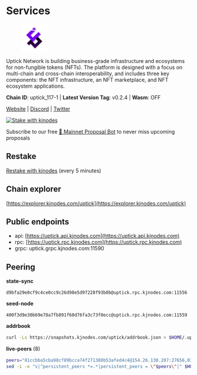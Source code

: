 # Services

<figure><img src="https://raw.githubusercontent.com/kj89/cosmos-images/main/logos/uptick.png" alt=""><figcaption></figcaption></figure>

Uptick Network is building business-grade infrastructure and  ecosystems for non-fungible tokens (NFTs). The platform is  designed with a focus on multi-chain and cross-chain interoperability,  and includes three key components: the NFT infrastructure, an NFT  marketplace, and NFT ecosystem applications.

**Chain ID**: uptick_117-1 | **Latest Version Tag**: v0.2.4 | **Wasm**: OFF

[Website](https://uptick.network) | [Discord](https://discord.gg/UzeHS7fu5H) | [Twitter](https://twitter.com/uptickproject)

[![Stake with kjnodes](https://i.ibb.co/cr44Q8j/button-stake-with-kjnodes.png)](https://restake.app/uptick/uptickvaloper1jqpaf0vgzlxvjx5meq8huweuv2nguqe20seefq)

Subscribe to our free [🤖 Mainnet Proposal Bot](https://t.me/kjnodes_proposal_bot) to never miss upcoming proposals

## Restake

[Restake with kjnodes](https://restake.app/uptick/uptickvaloper1jqpaf0vgzlxvjx5meq8huweuv2nguqe20seefq) (every 5 minutes)
## Chain explorer
[https://explorer.kjnodes.com/uptick](https://explorer.kjnodes.com/uptick)

## Public endpoints

* api: [https://uptick.api.kjnodes.com](https://uptick.api.kjnodes.com)
* rpc: [https://uptick.rpc.kjnodes.com](https://uptick.rpc.kjnodes.com)
* grpc: uptick.grpc.kjnodes.com:11590

## Peering

**state-sync**

```text
d9bfa29e0cf9c4ce0cc9c26d98e5d97228f93b0b@uptick.rpc.kjnodes.com:11556
```

**seed-node**

```text
400f3d9e30b69e78a7fb891f60d76fa3c73f0ecc@uptick.rpc.kjnodes.com:11559
```

**addrbook**
```bash
curl -Ls https://snapshots.kjnodes.com/uptick/addrbook.json > $HOME/.uptickd/config/addrbook.json
```

**live-peers** (8)
```bash
peers="81ccbba5cba98cf89bcca74f271380b53afed4c4@154.26.130.207:27656,038aca614e49ec4e5e3a06c875976a94c478cb09@65.108.195.29:21656,250c98d4975ae9a12ed7dfcd5a7cf76b470e49a6@65.21.108.180:26656,d3107602737ec267cd963672d14068b4f30fc633@213.239.207.175:26651,632c2362378546ab77883077861f38405c378d06@104.194.8.68:60556,34d86f3a8dfce7d8b615563c587433c65792f104@185.219.142.221:15656,d9bfa29e0cf9c4ce0cc9c26d98e5d97228f93b0b@65.109.88.38:11556,e88413ee7153be8a9053165a60ad55492a8e300a@65.109.94.250:29656"
sed -i -e "s|^persistent_peers *=.*|persistent_peers = \"$peers\"|" $HOME/.uptickd/config/config.toml
```
